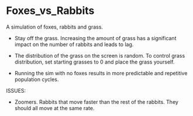 Foxes_vs_Rabbits
================
A simulation of foxes, rabbits and grass. 

- Stay off the grass. Increasing the amount of grass has a significant impact on the number of rabbits and leads to lag.

- The distribution of the grass on the screen is random. To control grass distribution, set starting grasses to 0
  and place the grass yourself.

- Running the sim with no foxes results in more predictable and repetitive population cycles.

ISSUES:

  - Zoomers. Rabbits that move faster than the rest of the rabbits. They should all move at the same rate.

